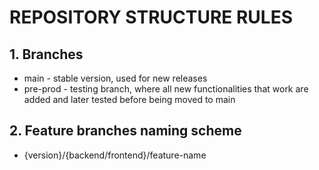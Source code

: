 # REPOSITORY STRUCTURE RULES

## 1. Branches
- main - stable version, used for new releases
- pre-prod - testing branch, where all new functionalities that work are added and later tested before being moved to main

## 2. Feature branches naming scheme
- {version}/{backend/frontend}/feature-name
